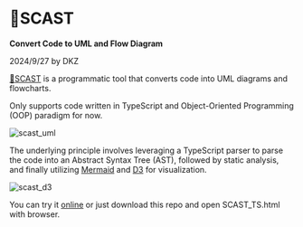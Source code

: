 # 🔱SCAST

**Convert Code to UML and Flow Diagram**

2024/9/27 by DKZ

[🔱SCAST](https://davidkingzyb.github.io/template/SCAST_TS.html) is a programmatic tool that converts code into UML diagrams and flowcharts.

Only supports code written in TypeScript and Object-Oriented Programming (OOP) paradigm for now. 

![scast_uml](https://github.com/user-attachments/assets/0185738e-0815-4c92-8770-e9ff2b0da1d5)

The underlying principle involves leveraging a TypeScript parser to parse the code into an Abstract Syntax Tree (AST), followed by static analysis, and finally utilizing [Mermaid](https://github.com/mermaid-js/mermaid-live-editor) and [D3](https://github.com/d3/d3) for visualization.

![scast_d3](https://github.com/user-attachments/assets/11c4e11f-05e6-48b0-a3ee-c1e5f6a0816d)

You can try it [online](https://davidkingzyb.github.io/template/SCAST_TS.html) or just download this repo and open SCAST_TS.html with browser.
